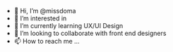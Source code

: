- 👋 Hi, I’m @missdoma
- 👀 I’m interested in 
- 🌱 I’m currently learning UX/UI Design
- 💞️ I’m looking to collaborate with front end designers
- 📫 How to reach me ...

<!---
missdoma/missdoma is a ✨ special ✨ repository because its `README.md` (this file) appears on your GitHub profile.
You can click the Preview link to take a look at your changes.
--->
